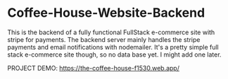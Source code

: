 # Coffee-House-Website-Backend
This is the backend of a fully functional FullStack e-commerce site with stripe for payments. The backend server mainly handles the stripe payments and email
notifications with nodemailer.
It's a pretty simple full stack e-commerce site though, so no data base yet. I might add one later.

PROJECT DEMO: https://the-coffee-house-f1530.web.app/
